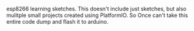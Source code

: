 esp8266 learning sketches.
This doesn't include just sketches, but also mulitple small projects created using PlatformIO. So Once can't take this entire code dump and flash it to arduino.
